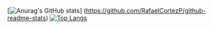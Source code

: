 
<!--
**RafaelCortezP/RafaelCortezP** is a ✨ _special_ ✨ repository because its `README.md` (this file) appears on your GitHub profile.

Here are some ideas to get you started:

- 🔭 I’m currently working on ...
- 🌱 I’m currently learning ...
- 👯 I’m looking to collaborate on ...
- 🤔 I’m looking for help with ...
- 💬 Ask me about ...
- 📫 How to reach me: ...
- 😄 Pronouns: ...
- ⚡ Fun fact: ...
-->


[![Anurag's GitHub stats](https://github-readme-stats.vercel.app/api?username=RafaelCortezP&show_icons=true&theme=dark&count_private=true)]       (https://github.com/RafaelCortezP/github-readme-stats)
[![Top Langs](https://github-readme-stats.vercel.app/api/top-langs/?username=RafaelCortezP&layout=compact&theme=dark)](https://github.com/RafaelCortezP/github-readme-stats)

